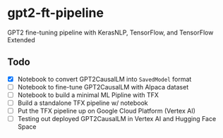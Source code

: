 # gpt2-ft-pipeline
GPT2 fine-tuning pipeline with KerasNLP, TensorFlow, and TensorFlow Extended

## Todo
- [X] Notebook to convert GPT2CausalLM into `SavedModel` format
- [ ] Notebook to fine-tune GPT2CausalLM with Alpaca dataset
- [ ] Notebook to build a minimal ML Pipline with TFX
- [ ] Build a standalone TFX pipeline w/ notebook
- [ ] Put the TFX pipeline up on Google Cloud Platform (Vertex AI)
- [ ] Testing out deployed GPT2CausalLM in Vertex AI and Hugging Face Space
